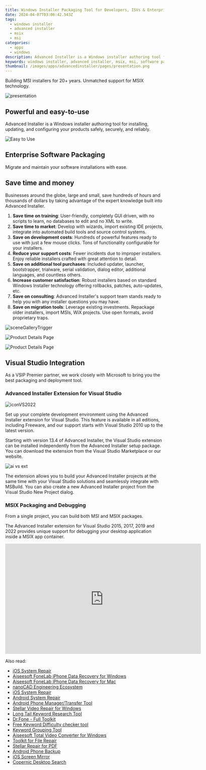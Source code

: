 ```yaml
---
title: Windows Installer Packaging Tool for Developers, ISVs & Enterprises - Advanced Installer
date: 2024-04-07T03:06:42.543Z
tags: 
  - windows installer
  - advanced installer
  - msix
  - msi
categories: 
  - apps
  - windows
description: Advanced Installer is a Windows installer authoring tool for installing, updating, and configuring your products safely, securely, and reliably. Businesses around the globe, large and small, save hundreds of hours and thousands of dollars by taking advantage of the expert knowledge built into Advanced Installer.
keywords: windows installer, advanced installer, msix, msi, software packaging, enterprise software packaging, visual studio integration, msix packaging, msix debugging
thumbnail: /images/apps/advancedinstaller/pages/presentation.png
---
```


Building MSI installers for 20+ years. Unmatched support for MSIX technology.

![presentation](/images/apps/advancedinstaller/pages/presentation.png)

## Powerful and easy-to-use

Advanced Installer is a Windows installer authoring tool for installing, updating, and configuring your products safely, securely, and reliably.

![Easy to Use](/images/apps/advancedinstaller/pages/easy-to-use.png)

## Enterprise Software Packaging

Migrate and maintain your software installations with ease.

## Save time and money

Businesses around the globe, large and small, save hundreds of hours and thousands of dollars by taking advantage of the expert knowledge built into Advanced Installer.

1. **Save time on training**: User-friendly, completely GUI driven, with no scripts to learn, no databases to edit and no XML to write.
2. **Save time to market**: Develop with wizards, import existing IDE projects, integrate into automated build tools and source control systems.
3. **Save on development costs**: Hundreds of powerful features ready to use with just a few mouse clicks. Tons of functionality configurable for your installers.
4. **Reduce your support costs**: Fewer incidents due to improper installers. Enjoy reliable installers crafted with great attention to detail.
5. **Save on additional tool purchases**: Included updater, launcher, bootstrapper, trialware, serial validation, dialog editor, additional languages, and countless others.
6. **Increase customer satisfaction**: Robust installers based on standard Windows Installer technology offering rollbacks, patches, auto-updates, etc.
7. **Save on consulting**: Advanced Installer's support team stands ready to help you with any installer questions you may have.
8. **Save on migration tools**: Leverage existing investments. Repackage older installers, import MSIs, WiX projects. Use open formats, avoid proprietary traps.

![sceneGalleryTrigger](/images/apps/advancedinstaller/pages/sceneGalleryTrigger.png)

![Product Details Page](/images/apps/advancedinstaller/pages/product-details-page.png)

![Product Details Page](/images/apps/advancedinstaller/pages/msix-build-page.png)

## Visual Studio Integration

As a VSIP Premier partner, we work closely with Microsoft to bring you the best packaging and deployment tool.

### Advanced Installer Extension for Visual Studio

![iconVS2022](/images/apps/advancedinstaller/pages/iconVS2022.svg)

Set up your complete development environment using the Advanced Installer extension for Visual Studio. This feature is available in all editions, including Freeware, and our support starts with Visual Studio 2010 up to the latest version.

Starting with version 13.4 of Advanced Installer, the Visual Studio extension can be installed independently from the Advanced Installer setup package. You can download the extension from the Visual Studio Marketplace or our website.

![ai vs ext](/images/apps/advancedinstaller/pages/ai-vs-ext.png)

The extension allows you to build your Advanced Installer projects at the same time with your Visual Studio solutions and seamlessly integrate with MSBuild. You can also create a new Advanced Installer project from the Visual Studio New Project dialog.

### MSIX Packaging and Debugging

From a single project, you can build both MSI and MSIX packages.

The Advanced Installer extension for Visual Studio 2015, 2017, 2019 and 2022 provides unique support for debugging your desktop application inside a MSIX app container.

<iframe width="621" height="349" src="https://www.youtube.com/embed/4PhJ1r-kfT0" title="Debug your desktop application inside an MSIX container" frameborder="0" allow="accelerometer; autoplay; clipboard-write; encrypted-media; gyroscope; picture-in-picture; web-share" allowfullscreen></iframe>



<span class="atpl-alsoreadstyle">Also read:</span>
<div><ul>
<li><a href="https://tools.techidaily.com/ios-system-repair/" ><u>iOS System Repair</u></a></li>
<li><a href="https://tools.techidaily.com/aiseesoft-iphone-data-recovery-for-win/" ><u>Aiseesoft FoneLab iPhone Data Recovery for Windows</u></a></li>
<li><a href="https://tools.techidaily.com/aiseesoft-iphone-data-recovery-for-mac/" ><u>Aiseesoft FoneLab iPhone Data Recovery for Mac</u></a></li>
<li><a href="https://tools.techidaily.com/nanocad/" ><u>nanoCAD Engineering Ecosystem</u></a></li>
<li><a href="https://tools.techidaily.com/wondershare/drfone/ios-system-repair/" ><u>iOS System Repair</u></a></li>
<li><a href="https://tools.techidaily.com/android-repair/" ><u>Android System Repair</u></a></li>
<li><a href="https://tools.techidaily.com/android-transfer/" ><u>Android Phone Manager/Transfer Tool</u></a></li>
<li><a href="https://tools.techidaily.com/stellar-video-repair-for-win/" ><u>Stellar Video Repair for Windows</u></a></li>
<li><a href="https://tools.techidaily.com/link-assistant/keyword-research/long-tail-keyword-research-tool/" ><u>Long Tail Keyword Research Tool</u></a></li>
<li><a href="https://tools.techidaily.com/drfone-toolkit/" ><u>Dr.Fone - Full Toolkit</u></a></li>
<li><a href="https://tools.techidaily.com/keyword-difficulty-tool/" ><u>Free Keyword Difficulty checker tool</u></a></li>
<li><a href="https://tools.techidaily.com/keyword-grouper/" ><u>Keyword Grouping Tool</u></a></li>
<li><a href="https://tools.techidaily.com/aiseesoft-total-video-converter-for-win/" ><u>Aiseesoft Total Video Converter for Windows</u></a></li>
<li><a href="https://tools.techidaily.com/stellardata-recovery/file-repair-toolkit/" ><u>Toolkit for File Repair</u></a></li>
<li><a href="https://tools.techidaily.com/stellardata-recovery/repair-for-pdf/" ><u>Stellar Repair for PDF</u></a></li>
<li><a href="https://tools.techidaily.com/android-backup-and-restore/" ><u>Android Phone Backup</u></a></li>
<li><a href="https://tools.techidaily.com/wondershare/drfone/ios-screen-mirror/" ><u>iOS Screen Mirror</u></a></li>
<li><a href="https://tools.techidaily.com/copernic-desktop-search/" ><u>Copernic Desktop Search</u></a></li>
</ul></div>
